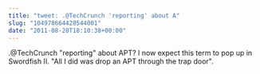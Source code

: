 ```yaml
---
title: "tweet: .@TechCrunch 'reporting' about A"
slug: "104978664428544001"
date: "2011-08-20T18:10:38+00:00"
---
```

.@TechCrunch "reporting" about APT? I now expect this term to pop up in Swordfish II. "All I did was drop an APT through the trap door".